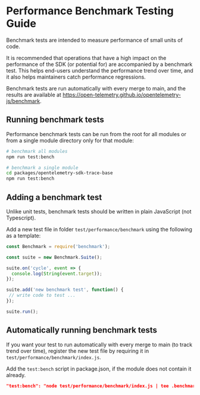 
# Performance Benchmark Testing Guide

Benchmark tests are intended to measure performance of small units of code.

It is recommended that operations that have a high impact on the performance of the SDK (or potential for) are accompanied by a benchmark test. This helps end-users understand the performance trend over time, and it also helps maintainers catch performance regressions.

Benchmark tests are run automatically with every merge to main, and the results are available at <https://open-telemetry.github.io/opentelemetry-js/benchmark>.

## Running benchmark tests

Performance benchmark tests can be run from the root for all modules or from a single module directory only for that module:

``` bash
# benchmark all modules
npm run test:bench

# benchmark a single module
cd packages/opentelemetry-sdk-trace-base
npm run test:bench
```

## Adding a benchmark test

Unlike unit tests, benchmark tests should be written in plain JavaScript (not Typescript).

Add a new test file in folder `test/performance/benchmark` using the following as a template:

``` javascript
const Benchmark = require('benchmark');

const suite = new Benchmark.Suite();

suite.on('cycle', event => {
  console.log(String(event.target));
});

suite.add('new benchmark test', function() {
 // write code to test ...
});

suite.run();
```

## Automatically running benchmark tests

If you want your test to run automatically with every merge to main (to track trend over time), register the new test file by requiring it in `test/performance/benchmark/index.js`.

Add the `test:bench` script in package.json, if the module does not contain it already.

``` json
"test:bench": "node test/performance/benchmark/index.js | tee .benchmark-results.txt"
```
